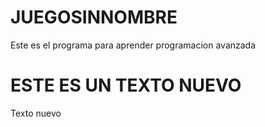 # JUEGOSINNOMBRE
Este es el programa para aprender programacion avanzada

# ESTE ES UN TEXTO NUEVO
Texto nuevo